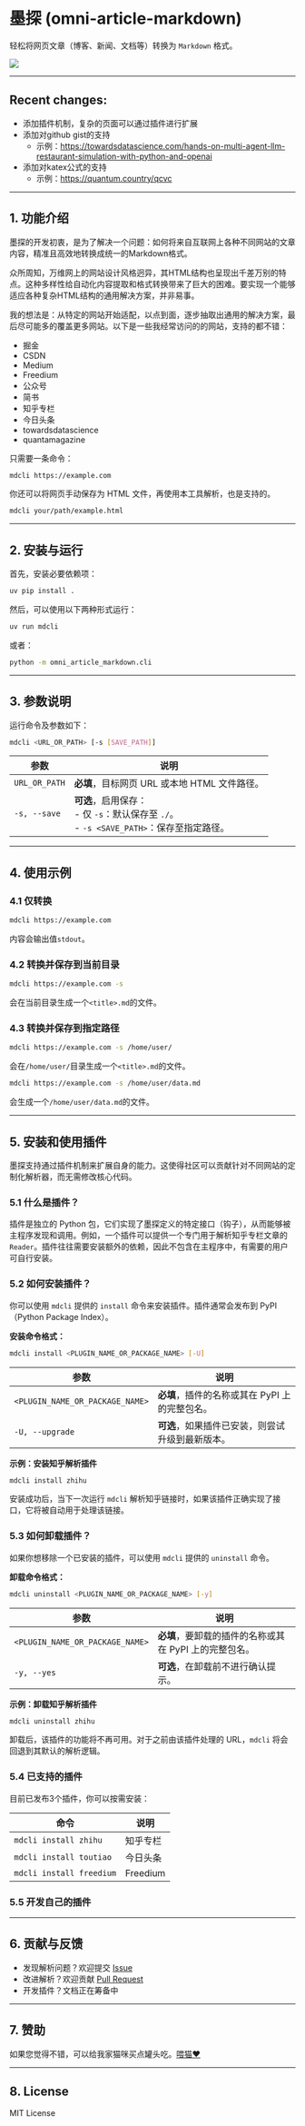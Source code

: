 # 墨探 (omni-article-markdown)

轻松将网页文章（博客、新闻、文档等）转换为 `Markdown` 格式。

![](data/1.gif)

---

## Recent changes:

- 添加插件机制，复杂的页面可以通过插件进行扩展
- 添加对github gist的支持
  - 示例：https://towardsdatascience.com/hands-on-multi-agent-llm-restaurant-simulation-with-python-and-openai
- 添加对katex公式的支持
  - 示例：https://quantum.country/qcvc

---

## 1. 功能介绍
墨探的开发初衷，是为了解决一个问题：如何将来自互联网上各种不同网站的文章内容，精准且高效地转换成统一的Markdown格式。

众所周知，万维网上的网站设计风格迥异，其HTML结构也呈现出千差万别的特点。这种多样性给自动化内容提取和格式转换带来了巨大的困难。要实现一个能够适应各种复杂HTML结构的通用解决方案，并非易事。

我的想法是：从特定的网站开始适配，以点到面，逐步抽取出通用的解决方案，最后尽可能多的覆盖更多网站。以下是一些我经常访问的的网站，支持的都不错：

- 掘金
- CSDN
- Medium
- Freedium
- 公众号
- 简书
- 知乎专栏
- 今日头条
- towardsdatascience
- quantamagazine

只需要一条命令：

```sh
mdcli https://example.com
```

你还可以将网页手动保存为 HTML 文件，再使用本工具解析，也是支持的。

```sh
mdcli your/path/example.html
```

---

## 2. 安装与运行

首先，安装必要依赖项：
```sh
uv pip install .
```

然后，可以使用以下两种形式运行：
```sh
uv run mdcli
```

或者：

```sh
python -m omni_article_markdown.cli
```

---

## 3. 参数说明

运行命令及参数如下：

```sh
mdcli <URL_OR_PATH> [-s [SAVE_PATH]]
```

| 参数               | 说明 |
|--------------------|------|
| `URL_OR_PATH`     | **必填**，目标网页 URL 或本地 HTML 文件路径。 |
| `-s, --save`      | **可选**，启用保存：<br> - 仅 `-s`：默认保存至 `./`。<br> - `-s <SAVE_PATH>`：保存至指定路径。 |

---

## 4. 使用示例

### 4.1 仅转换
```sh
mdcli https://example.com
```

内容会输出值`stdout`。

### 4.2 转换并保存到当前目录

```sh
mdcli https://example.com -s
```

会在当前目录生成一个`<title>.md`的文件。

### 4.3 转换并保存到指定路径

```sh
mdcli https://example.com -s /home/user/
```

会在`/home/user/`目录生成一个`<title>.md`的文件。

```sh
mdcli https://example.com -s /home/user/data.md
```

会生成一个`/home/user/data.md`的文件。

---

## 5. 安装和使用插件

墨探支持通过插件机制来扩展自身的能力。这使得社区可以贡献针对不同网站的定制化解析器，而无需修改核心代码。

### 5.1 什么是插件？

插件是独立的 Python 包，它们实现了墨探定义的特定接口（钩子），从而能够被主程序发现和调用。例如，一个插件可以提供一个专门用于解析知乎专栏文章的 `Reader`。插件往往需要安装额外的依赖，因此不包含在主程序中，有需要的用户可自行安装。

### 5.2 如何安装插件？

你可以使用 `mdcli` 提供的 `install` 命令来安装插件。插件通常会发布到 PyPI（Python Package Index）。

**安装命令格式：**

```sh
mdcli install <PLUGIN_NAME_OR_PACKAGE_NAME> [-U]
```

| 参数                             | 说明                                                                 |
|----------------------------------|----------------------------------------------------------------------|
| `<PLUGIN_NAME_OR_PACKAGE_NAME>` | **必填**，插件的名称或其在 PyPI 上的完整包名。 |
| `-U, --upgrade`                  | **可选**，如果插件已安装，则尝试升级到最新版本。                          |

**示例：安装知乎解析插件**

```sh
mdcli install zhihu
```

安装成功后，当下一次运行 `mdcli` 解析知乎链接时，如果该插件正确实现了接口，它将被自动用于处理该链接。

### 5.3 如何卸载插件？

如果你想移除一个已安装的插件，可以使用 `mdcli` 提供的 `uninstall` 命令。

**卸载命令格式：**

```sh
mdcli uninstall <PLUGIN_NAME_OR_PACKAGE_NAME> [-y]
```

| 参数                             | 说明                                                     |
|----------------------------------|----------------------------------------------------------|
| `<PLUGIN_NAME_OR_PACKAGE_NAME>` | **必填**，要卸载的插件的名称或其在 PyPI 上的完整包名。 |
| `-y, --yes`                      | **可选**，在卸载前不进行确认提示。                         |

**示例：卸载知乎解析插件**

```sh
mdcli uninstall zhihu
```

卸载后，该插件的功能将不再可用。对于之前由该插件处理的 URL，`mdcli` 将会回退到其默认的解析逻辑。

### 5.4 已支持的插件

目前已发布3个插件，你可以按需安装：

| 命令                             | 说明                                                     |
|----------------------------------|----------------------------------------------------------|
| `mdcli install zhihu`              | 知乎专栏 |
| `mdcli install toutiao`            | 今日头条                         |
| `mdcli install freedium`           | Freedium                         |

### 5.5 开发自己的插件

---

## 6. 贡献与反馈
- 发现解析问题？欢迎提交 [Issue](https://github.com/caol64/omni-article-markdown/issues)
- 改进解析？欢迎贡献 [Pull Request](https://github.com/caol64/omni-article-markdown/pulls)
- 开发插件？文档正在筹备中

---

## 7. 赞助

如果您觉得不错，可以给我家猫咪买点罐头吃。[喂猫❤️](https://yuzhi.tech/sponsor)

---

## 8. License

MIT License
